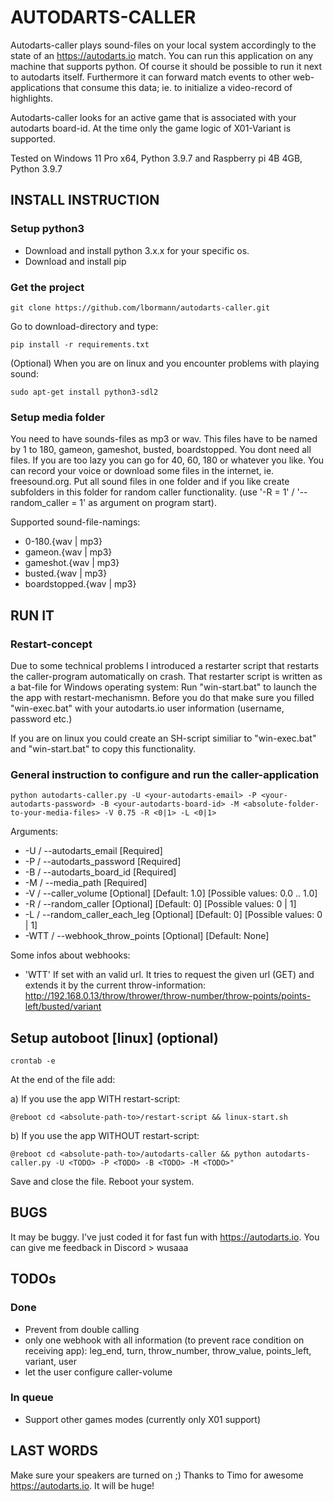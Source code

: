 # AUTODARTS-CALLER

Autodarts-caller plays sound-files on your local system accordingly to the state of an https://autodarts.io match. You can run this application on any machine that supports python. Of course it should be possible to run it next to autodarts itself. Furthermore it can forward match events to other web-applications that consume this data; ie. to initialize a video-record of highlights.

Autodarts-caller looks for an active game that is associated with your autodarts board-id.
At the time only the game logic of X01-Variant is supported.

Tested on Windows 11 Pro x64, Python 3.9.7 and Raspberry pi 4B 4GB, Python 3.9.7


## INSTALL INSTRUCTION


### Setup python3

- Download and install python 3.x.x for your specific os.
- Download and install pip


### Get the project

    git clone https://github.com/lbormann/autodarts-caller.git

Go to download-directory and type:

    pip install -r requirements.txt

(Optional) When you are on linux and you encounter problems with playing sound:

    sudo apt-get install python3-sdl2


### Setup media folder

You need to have sounds-files as mp3 or wav. This files have to be named by 1 to 180, gameon, gameshot, busted, boardstopped. You dont need all files. If you are too lazy you can go for 40, 60, 180 or whatever you like. You can record your voice or download some files in the internet, ie. freesound.org.
Put all sound files in one folder and if you like create subfolders in this folder for random caller functionality. (use '-R = 1' / '--random_caller = 1' as argument on program start).

Supported sound-file-namings:
- 0-180.{wav | mp3}
- gameon.{wav | mp3}
- gameshot.{wav | mp3}
- busted.{wav | mp3}
- boardstopped.{wav | mp3}


## RUN IT

### Restart-concept

Due to some technical problems I introduced a restarter script that restarts the caller-program automatically on crash.
That restarter script is written as a bat-file for Windows operating system: 
Run "win-start.bat" to launch the the app with restart-mechanismn.
Before you do that make sure you filled "win-exec.bat" with your autodarts.io user information (username, password etc.)

If you are on linux you could create an SH-script similiar to "win-exec.bat" and "win-start.bat" to copy this functionality.

### General instruction to configure and run the caller-application

    python autodarts-caller.py -U <your-autodarts-email> -P <your-autodarts-password> -B <your-autodarts-board-id> -M <absolute-folder-to-your-media-files> -V 0.75 -R <0|1> -L <0|1>

Arguments:
- -U / --autodarts_email [Required]
- -P / --autodarts_password [Required]
- -B / --autodarts_board_id [Required]
- -M / --media_path [Required]
- -V / --caller_volume [Optional] [Default: 1.0] [Possible values: 0.0 .. 1.0]
- -R / --random_caller [Optional] [Default: 0] [Possible values: 0 | 1]
- -L / --random_caller_each_leg [Optional] [Default: 0] [Possible values: 0 | 1]
- -WTT / --webhook_throw_points [Optional] [Default: None]

Some infos about webhooks:
- 'WTT' If set with an valid url. It tries to request the given url (GET) and extends it by the current throw-information: http://192.168.0.13/throw/thrower/throw-number/throw-points/points-left/busted/variant


## Setup autoboot [linux] (optional)

    crontab -e

At the end of the file add:

a) If you use the app WITH restart-script:

    @reboot cd <absolute-path-to>/restart-script && linux-start.sh

b) If you use the app WITHOUT restart-script:

    @reboot cd <absolute-path-to>/autodarts-caller && python autodarts-caller.py -U <TODO> -P <TODO> -B <TODO> -M <TODO>" 


Save and close the file. Reboot your system.





## BUGS

It may be buggy. I've just coded it for fast fun with https://autodarts.io. You can give me feedback in Discord > wusaaa


## TODOs

### Done
- Prevent from double calling
- only one webhook with all information (to prevent race condition on receiving app): leg_end, turn, throw_number, throw_value, points_left, variant, user
- let the user configure caller-volume

### In queue
- Support other games modes (currently only X01 support)


## LAST WORDS

Make sure your speakers are turned on ;)
Thanks to Timo for awesome https://autodarts.io. It will be huge!

